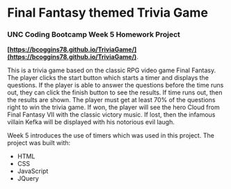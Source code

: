 # Final Fantasy themed Trivia Game

### UNC Coding Bootcamp Week 5 Homework Project



**[https://bcoggins78.github.io/TriviaGame/](https://bcoggins78.github.io/TriviaGame/)**.

This is a trivia game based on the classic RPG video game Final Fantasy. The player clicks the start button which starts a timer and displays the questions.  If the player is able to answer the questions before the time runs out, they can click the finish button to see the results.  If time runs out, then the results are shown.  The player must get at least 70% of the questions right to win the trivia game. If won, the player will see the hero Cloud from Final Fantasy VII with the classic victory music.  If lost, then the infamous villain Kefka will be displayed with his notorious evil laugh.

Week 5 introduces the use of timers which was used in this project.  The project was built with: 

* HTML 
* CSS
* JavaScript
* JQuery